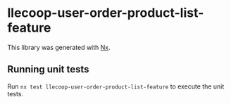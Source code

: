 # llecoop-user-order-product-list-feature

This library was generated with [Nx](https://nx.dev).

## Running unit tests

Run `nx test llecoop-user-order-product-list-feature` to execute the unit tests.
